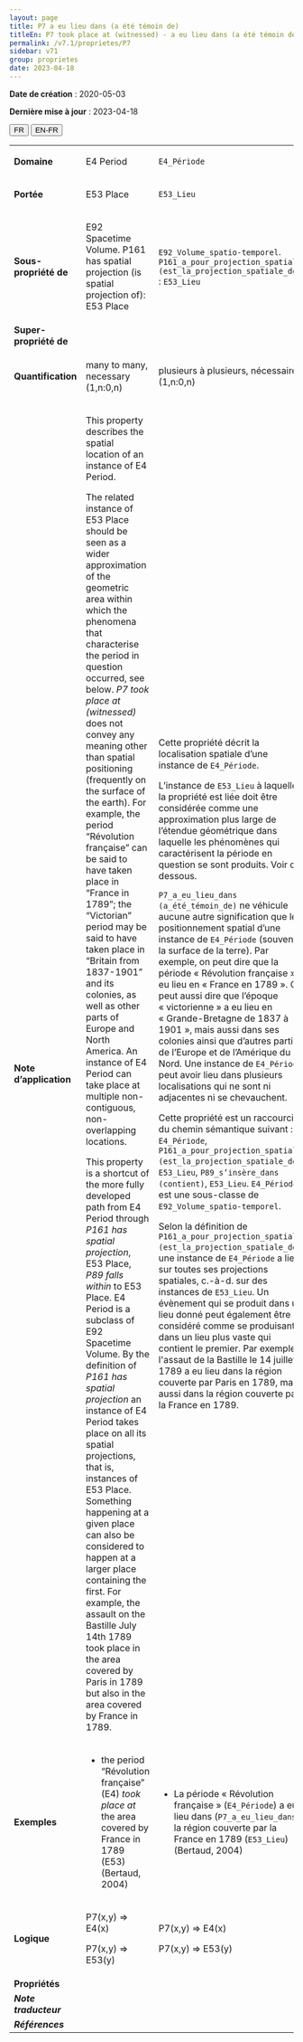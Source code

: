 ```yaml
---
layout: page
title: P7 a eu lieu dans (a été témoin de)
titleEn: P7 took place at (witnessed) - a eu lieu dans (a été témoin de) 
permalink: /v7.1/proprietes/P7
sidebar: v71
group: proprietes
date: 2023-04-18
---
```


**Date de création** : 2020-05-03

**Dernière mise à jour** : 2023-04-18

<div class="lang-buttons">
  <button id="fr" class="activate">FR</button>
  <button id="en-fr">EN-FR</button>
</div>

<table>
<tbody>
<tr>
<td><strong>Domaine</strong></td>
<td class="en">
<p>E4 Period</p>
</td>
<td>
<p><code class="language-plaintext highlighter-rouge">E4_Période</code></p>
</td>
</tr>
<tr>
<td><strong>Portée</strong></td>
<td class="en">
<p>E53 Place</p>
</td>
<td>
<p><code class="language-plaintext highlighter-rouge">E53_Lieu</code></p>
</td>
</tr>
<tr>
<td><strong>Sous-propriété de</strong></td>
<td class="en">
<p>E92 Spacetime Volume. P161 has spatial projection (is spatial projection of): E53 Place<strong></strong></p>
</td>
<td>
<p><code class="language-plaintext highlighter-rouge">E92_Volume_spatio-temporel</code>. <code class="language-plaintext highlighter-rouge">P161_a_pour_projection_spatiale (est_la_projection_spatiale_de)</code> : <code class="language-plaintext highlighter-rouge">E53_Lieu</code></p>
</td>
</tr>
<tr>
<td><strong>Super-propriété de</strong></td>
<td class="en">
</td>
<td>
</td>
</tr>
<tr>
<td><strong>Quantification</strong></td>
<td class="en">
<p>many to many, necessary (1,n:0,n)</p>
</td>
<td>
<p>plusieurs à plusieurs, nécessaire (1,n:0,n)</p>
</td>
</tr>
<tr>
<td><strong>Note d’application</strong></td>
<td class="en">
<p>This property describes the spatial location of an instance of E4 Period. <strong></strong></p>
<p>The related instance of E53 Place should be seen as a wider approximation of the geometric area within which the phenomena that characterise the period in question occurred, see below.  <em>P7 took place at (witnessed)</em> does not convey any meaning other than spatial positioning (frequently on the surface of the earth).  For example, the period “Révolution française” can be said to have taken place in “France in 1789”; the “Victorian” period may be said to have taken place in “Britain from 1837-1901” and its colonies, as well as other parts of Europe and North America. An instance of E4 Period can take place at multiple non-contiguous, non-overlapping locations.<strong></strong></p>
<p>This property is a shortcut of the more fully developed path from E4 Period through <em>P161 has spatial projection</em>, E53 Place,<em> P89 falls within </em>to E53 Place. E4 Period is a subclass of E92 Spacetime Volume. By the definition of <em>P161 has spatial projection</em> an instance of E4 Period takes place on all its spatial projections, that is, instances of E53 Place. Something happening at a given place can also be considered to happen at a larger place containing the first. For example, the assault on the Bastille July 14th 1789 took place in the area covered by Paris in 1789 but also in the area covered by France in 1789. </p>
</td>
<td>
<p>Cette propriété décrit la localisation spatiale d’une instance de <code class="language-plaintext highlighter-rouge">E4_Période</code>.</p>
<p>L’instance de <code class="language-plaintext highlighter-rouge">E53_Lieu</code> à laquelle la propriété est liée doit être considérée comme une approximation plus large de l’étendue géométrique dans laquelle les phénomènes qui caractérisent la période en question se sont produits. Voir ci-dessous.</p>
<p><code class="language-plaintext highlighter-rouge">P7_a_eu_lieu_dans (a_été_témoin_de)</code> ne véhicule aucune autre signification que le positionnement spatial d’une instance de <code class="language-plaintext highlighter-rouge">E4_Période</code> (souvent à la surface de la terre). Par exemple, on peut dire que la période « Révolution française » a eu lieu en  « France en 1789 ». On peut aussi dire que l’époque « victorienne » a eu lieu en  « Grande-Bretagne de 1837 à 1901 », mais aussi dans ses colonies ainsi que d’autres parties de l’Europe et de l’Amérique du Nord. Une instance de <code class="language-plaintext highlighter-rouge">E4_Période</code> peut avoir lieu dans plusieurs localisations qui ne sont ni adjacentes ni se chevauchent.</p>
<p>Cette propriété est un raccourci du chemin sémantique suivant : <code class="language-plaintext highlighter-rouge">E4_Période</code>, <code class="language-plaintext highlighter-rouge">P161_a_pour_projection_spatiale (est_la_projection_spatiale_de)</code>, <code class="language-plaintext highlighter-rouge">E53_Lieu</code>, <code class="language-plaintext highlighter-rouge">P89_s’insère_dans (contient)</code>, <code class="language-plaintext highlighter-rouge">E53_Lieu</code>. <code class="language-plaintext highlighter-rouge">E4_Période</code> est une sous-classe de <code class="language-plaintext highlighter-rouge">E92_Volume_spatio-temporel</code>. </p>
<p>Selon la définition de <code class="language-plaintext highlighter-rouge">P161_a_pour_projection_spatiale (est_la_projection_spatiale_de)</code>, une instance de <code class="language-plaintext highlighter-rouge">E4_Période</code> a lieu sur toutes ses projections spatiales, c.-à-d. sur des instances de <code class="language-plaintext highlighter-rouge">E53_Lieu</code>. Un évènement qui se produit dans un lieu donné peut également être considéré comme se produisant dans un lieu plus vaste qui contient le premier. Par exemple, l'assaut de la Bastille le 14 juillet 1789 a eu lieu dans la région couverte par Paris en 1789, mais aussi dans la région couverte par la France en 1789.</p>
</td>
</tr>
<tr>
<td><strong>Exemples</strong></td>
<td class="en">
<ul>
<li><p>the period “Révolution française” (E4) <em>took place at </em>the area covered by France in 1789 (E53) (Bertaud, 2004)<strong></strong></p>
</li>
</td>
<td>
<ul>
<li><p>La période « Révolution française » (<code class="language-plaintext highlighter-rouge">E4_Période</code>) a eu lieu dans (<code class="language-plaintext highlighter-rouge">P7_a_eu_lieu_dans</code>) la région couverte par la France en 1789 (<code class="language-plaintext highlighter-rouge">E53_Lieu</code>) (Bertaud, 2004) </p>
</li>
</ul>
</td>
</tr>
<tr>
<td><strong>Logique</strong></td>
<td class="en">
<p>P7(x,y) ⇒ E4(x)</p>
<p>P7(x,y) ⇒ E53(y)</p>
</td>
<td>
<p>P7(x,y) ⇒ E4(x)</p>
<p>P7(x,y) ⇒ E53(y)</p>
</td>
</tr>
<tr>
<td><strong>Propriétés</strong></td>
<td class="en">
</td>
<td>
</td>
</tr>
<tr>
<td><strong><em>Note traducteur</em></strong></td>
<td colspan="2">
</td>
</tr>
<tr>
<td><strong><em>Références</em></strong></td>
<td colspan="2">
<p><em></em></p>
</td>
</tr>
</tbody>
</table>

				